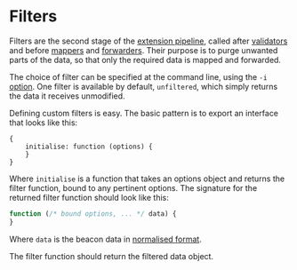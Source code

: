 # Filters

Filters are the second stage
of the [extension pipeline][extensions],
called after [validators]
and before [mappers] and [forwarders].
Their purpose
is to purge
unwanted parts of the data,
so that only
the required data
is mapped and forwarded.

The choice of filter
can be specified at the command line,
using the `-i` [option].
One filter is available by default,
`unfiltered`,
which simply returns the data
it receives unmodified.

Defining custom filters
is easy.
The basic pattern
is to export an interface
that looks like this:

```javscript
{
    initialise: function (options) {
    }
}
```

Where `initialise` is a function
that takes an options object
and returns the filter function,
bound to any pertinent options.
The signature for
the returned filter function
should look like this:

```javascript
function (/* bound options, ... */ data) {
}
```

Where `data`
is the beacon data
in [normalised format][data].

The filter function
should return
the filtered data object.

[extensions]: ../extensions.md
[validators]: ../validators/README.md
[mappers]: ../mappers/README.md
[forwarders]: ../forwarders/README.md
[option]: ../../README.md#from-the-command-line
[data]: ../data.md

